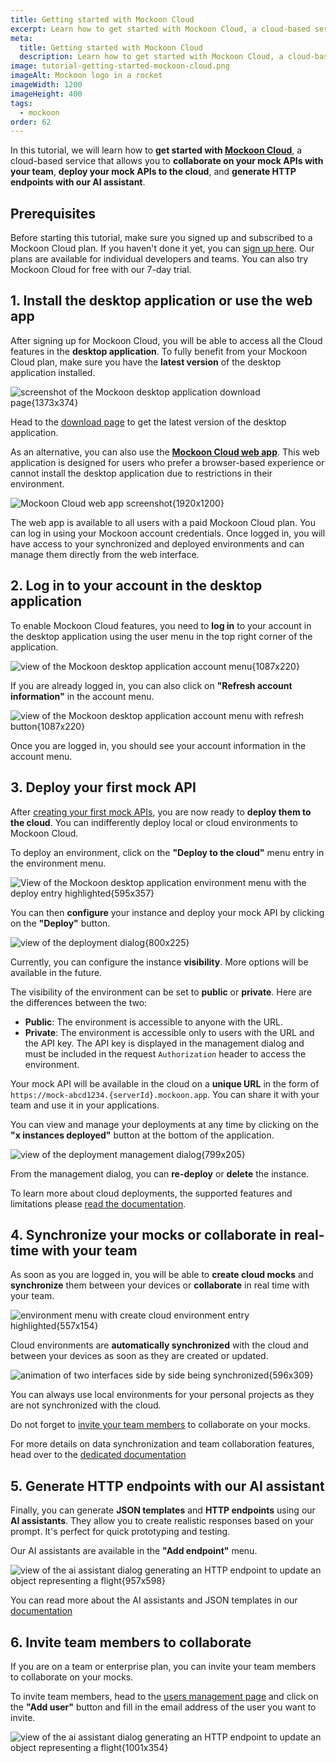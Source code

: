 ```yaml
---
title: Getting started with Mockoon Cloud
excerpt: Learn how to get started with Mockoon Cloud, a cloud-based service that allows you collaborate on your mock APIs with your team
meta:
  title: Getting started with Mockoon Cloud
  description: Learn how to get started with Mockoon Cloud, a cloud-based service that allows you collaborate on your mock APIs with your team
image: tutorial-getting-started-mockoon-cloud.png
imageAlt: Mockoon logo in a rocket
imageWidth: 1200
imageHeight: 400
tags:
  - mockoon
order: 62
---
```


In this tutorial, we will learn how to **get started with [Mockoon Cloud](/cloud/)**, a cloud-based service that allows you to **collaborate on your mock APIs with your team**, **deploy your mock APIs to the cloud**, and **generate HTTP endpoints with our AI assistant**.

## Prerequisites

Before starting this tutorial, make sure you signed up and subscribed to a Mockoon Cloud plan. If you haven't done it yet, you can [sign up here](/cloud/). Our plans are available for individual developers and teams. You can also try Mockoon Cloud for free with our 7-day trial.

## 1. Install the desktop application or use the web app

After signing up for Mockoon Cloud, you will be able to access all the Cloud features in the **desktop application**. To fully benefit from your Mockoon Cloud plan, make sure you have the **latest version** of the desktop application installed.

![screenshot of the Mockoon desktop application download page{1373x374}](/images/tutorials/getting-started-with-mockoon-cloud/desktop-application-download-screenshot.png)

Head to the [download page](/download/) to get the latest version of the desktop application.

As an alternative, you can also use the **[Mockoon Cloud web app](cloud-docs:web-application)**. This web application is designed for users who prefer a browser-based experience or cannot install the desktop application due to restrictions in their environment.

![Mockoon Cloud web app screenshot{1920x1200}](/images/tutorials/getting-started-with-mockoon-cloud/mockoon-cloud-web-application.png)

The web app is available to all users with a paid Mockoon Cloud plan. You can log in using your Mockoon account credentials. Once logged in, you will have access to your synchronized and deployed environments and can manage them directly from the web interface.

## 2. Log in to your account in the desktop application

To enable Mockoon Cloud features, you need to **log in** to your account in the desktop application using the user menu in the top right corner of the application.

![view of the Mockoon desktop application account menu{1087x220}](/images/tutorials/getting-started-with-mockoon-cloud/desktop-application-login.png)

If you are already logged in, you can also click on **"Refresh account information"** in the account menu.

![view of the Mockoon desktop application account menu with refresh button{1087x220}](/images/tutorials/getting-started-with-mockoon-cloud/desktop-application-refresh.png)

Once you are logged in, you should see your account information in the account menu.

## 3. Deploy your first mock API

After [creating your first mock APIs](/tutorials/getting-started/), you are now ready to **deploy them to the cloud**. You can indifferently deploy local or cloud environments to Mockoon Cloud.

To deploy an environment, click on the **"Deploy to the cloud"** menu entry in the environment menu.

![View of the Mockoon desktop application environment menu with the deploy entry highlighted{595x357}](/images/tutorials/getting-started-with-mockoon-cloud/deploy-environment-menu.png)

You can then **configure** your instance and deploy your mock API by clicking on the **"Deploy"** button.

![view of the deployment dialog{800x225}](/images/tutorials/getting-started-with-mockoon-cloud/deploy-environment-dialog.png)

Currently, you can configure the instance **visibility**. More options will be available in the future.

The visibility of the environment can be set to **public** or **private**. Here are the differences between the two:

- **Public**: The environment is accessible to anyone with the URL.
- **Private**: The environment is accessible only to users with the URL and the API key. The API key is displayed in the management dialog and must be included in the request `Authorization` header to access the environment.

Your mock API will be available in the cloud on a **unique URL** in the form of `https://mock-abcd1234.{serverId}.mockoon.app`. You can share it with your team and use it in your applications.

You can view and manage your deployments at any time by clicking on the **"x instances deployed"** button at the bottom of the application.

![view of the deployment management dialog{799x205}](/images/tutorials/getting-started-with-mockoon-cloud/deploy-environment-management-dialog.png)

From the management dialog, you can **re-deploy** or **delete** the instance.

To learn more about cloud deployments, the supported features and limitations please [read the documentation](/cloud/docs/api-mock-cloud-deployments/).

## 4. Synchronize your mocks or collaborate in real-time with your team

As soon as you are logged in, you will be able to **create cloud mocks** and **synchronize** them between your devices or **collaborate** in real time with
your team.

![environment menu with create cloud environment entry highlighted{557x154}](/images/tutorials/getting-started-with-mockoon-cloud/create-cloud-environment.png)

Cloud environments are **automatically synchronized** with the cloud and between your devices as soon as they are created or updated.

![animation of two interfaces side by side being synchronized{596x309}](/images/tutorials/getting-started-with-mockoon-cloud/real-time-collaboration.gif)

You can always use local environments for your personal projects as they are not synchronized with the cloud.

Do not forget to [invite your team members](#6-invite-team-members-to-collaborate) to collaborate on your mocks.

For more details on data synchronization and team collaboration features, head over to the [dedicated documentation](/cloud/docs/data-synchronization-team-collaboration/)

## 5. Generate HTTP endpoints with our AI assistant

Finally, you can generate **JSON templates** and **HTTP endpoints** using our **AI assistants**. They allow you to create realistic responses based on your prompt. It's perfect for quick prototyping and testing.

Our AI assistants are available in the **"Add endpoint"** menu.

![view of the ai assistant dialog generating an HTTP endpoint to update an object representing a flight{957x598}](/images/tutorials/getting-started-with-mockoon-cloud/generate-http-endpoints.png)

You can read more about the AI assistants and JSON templates in our [documentation](/cloud/docs/templates-and-ai-assistant/)

## 6. Invite team members to collaborate

If you are on a team or enterprise plan, you can invite your team members to collaborate on your mocks.

To invite team members, head to the [users management page](/account/users/) and click on the **"Add user"** button and fill in the email address of the user you want to invite.

![view of the ai assistant dialog generating an HTTP endpoint to update an object representing a flight{1001x354}](/images/tutorials/getting-started-with-mockoon-cloud/add-team-members.png)
